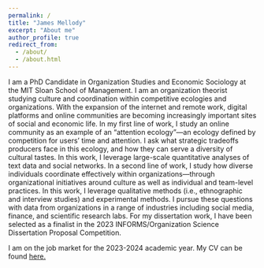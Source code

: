 ```yaml
---
permalink: /
title: "James Mellody"
excerpt: "About me"
author_profile: true
redirect_from: 
  - /about/
  - /about.html
---
```


I am a PhD Candidate in Organization Studies and Economic Sociology at the MIT Sloan School of Management. I am an organization theorist studying culture and coordination within competitive ecologies and organizations. With the expansion of the internet and remote work, digital platforms and online communities are becoming increasingly important sites of social and economic life. In my first line of work, I study an online community as an example of an “attention ecology”—an ecology defined by competition for users’ time and attention. I ask what strategic tradeoffs producers face in this ecology, and how they can serve a diversity of cultural tastes. In this work, I leverage large-scale quantitative analyses of text data and social networks. In a second line of work, I study how diverse individuals coordinate effectively within organizations—through organizational initiatives around culture as well as individual and team-level practices. In this work, I leverage qualitative methods (i.e., ethnographic and interview studies) and experimental methods. I pursue these questions with data from organizations in a range of industries including social media, finance, and scientific research labs. For my dissertation work, I have been selected as a finalist in the 2023 INFORMS/Organization Science Dissertation Proposal Competition.

I am on the job market for the 2023-2024 academic year. My CV can be found <a href="files/Mellody_CV_2023.pdf" target="_blank">here.</a>